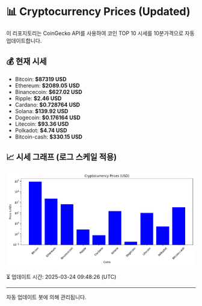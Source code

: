 
# 📊 Cryptocurrency Prices (Updated)

이 리포지토리는 CoinGecko API를 사용하여 코인 TOP 10 시세를 10분가격으로 자동 업데이트합니다.

## 💰 현재 시세
- Bitcoin: **$87319 USD**
- Ethereum: **$2089.05 USD**
- Binancecoin: **$627.02 USD**
- Ripple: **$2.46 USD**
- Cardano: **$0.728764 USD**
- Solana: **$139.92 USD**
- Dogecoin: **$0.176164 USD**
- Litecoin: **$93.36 USD**
- Polkadot: **$4.74 USD**
- Bitcoin-cash: **$330.15 USD**

## 📈 시세 그래프 (로그 스케일 적용)
![Crypto Prices](crypto_prices.png)

⏳ 업데이트 시간: 2025-03-24 09:48:26 (UTC)

---
자동 업데이트 봇에 의해 관리됩니다.
